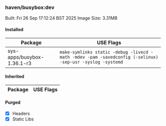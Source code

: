 ### haven/busybox:dev

Built: Fri 26 Sep 17:12:24 BST 2025
Image Size: 3.31MB

#### Installed
Package | USE Flags
--------|----------
sys-apps/busybox-1.36.1-r3 | `make-symlinks static -debug -livecd -math -mdev -pam -savedconfig (-selinux) -sep-usr -syslog -systemd`
#### Inherited
Package | USE Flags
--------|----------
#### Purged
- [x] Headers
- [x] Static Libs
